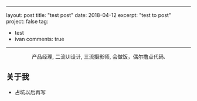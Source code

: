 
---
layout: post
title:  "test post"
date:   2018-04-12
excerpt: "test to post"
project: false
tag:
- test 
- ivan
comments: true
---

    
<center>产品经理, 二流UI设计, 三流摄影师, 会做饭，偶尔撸点代码.</center>

## 关于我
* 占坑以后再写


